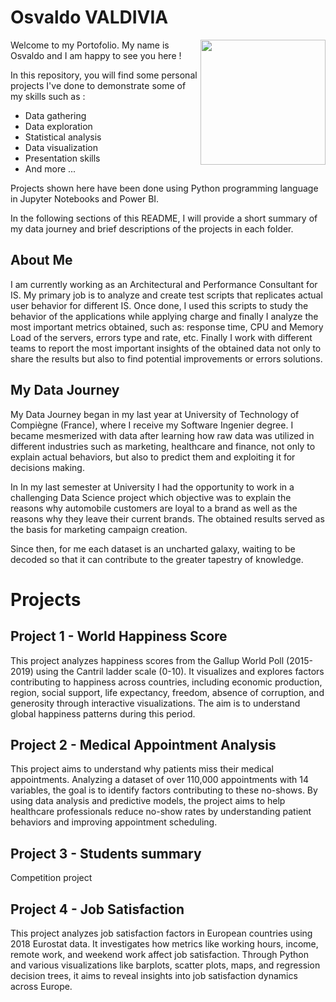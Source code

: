 # Osvaldo VALDIVIA
<img align ="right" width="200" height="200" src="https://avatars.githubusercontent.com/u/140751636?v=4">

Welcome to my Portofolio. My name is Osvaldo and I am happy to see you here !

In this repository, you will find some personal projects I've done to demonstrate some of my skills such as :
  - Data gathering
  - Data exploration
  - Statistical analysis
  - Data visualization
  - Presentation skills
  - And more ...

Projects shown here have been done using Python programming language in Jupyter Notebooks and Power BI.

In the following sections of this README, I will provide a short summary of my data journey and brief descriptions of the projects in each folder.

## About Me
I am currently working as an Architectural and Performance Consultant for IS. My primary job is to analyze and create test scripts that replicates actual user behavior
for different IS. Once done, I used this scripts to study the behavior of the applications while applying charge and finally I analyze the most important metrics obtained, such as: response time, 
CPU and Memory Load of the servers, errors type and rate, etc. Finally I work with different teams to report the most important insights of the obtained data not only to share the results 
but also to find potential improvements or errors solutions.

## My Data Journey
My Data Journey began in my last year at University of Technology of Compiègne (France), where I receive my Software Ingenier degree. 
I became mesmerized with data after learning how raw data was utilized in different industries such as marketing, healthcare and finance, not only to explain actual behaviors, but also to predict
them and exploiting it for decisions making.

In In my last semester at University I had the opportunity to work in a challenging Data Science project which objective was to explain the reasons why automobile customers are loyal to a brand as
well as the reasons why they leave their current brands. The obtained results served as the basis for marketing campaign creation.

Since then, for me each dataset is an uncharted galaxy, waiting to be decoded so that it can contribute to the greater tapestry of knowledge.

# Projects
## Project 1 - World Happiness Score

This project analyzes happiness scores from the Gallup World Poll (2015-2019) using the Cantril ladder scale (0-10). It visualizes and explores factors contributing to happiness across countries, including economic production, region, social support, life expectancy, freedom, absence of corruption, and generosity through interactive visualizations. The aim is to understand global happiness patterns during this period.

## Project 2 - Medical Appointment Analysis

This project aims to understand why patients miss their medical appointments. Analyzing a dataset of over 110,000 appointments with 14 variables, the goal is to identify factors contributing to these no-shows. By using data analysis and predictive models, the project aims to help healthcare professionals reduce no-show rates by understanding patient behaviors and improving appointment scheduling.

## Project 3 - Students summary

Competition project

## Project 4 - Job Satisfaction

This project analyzes job satisfaction factors in European countries using 2018 Eurostat data. It investigates how metrics like working hours, income, remote work, and weekend work affect job satisfaction. Through Python and various visualizations like barplots, scatter plots, maps, and regression decision trees, it aims to reveal insights into job satisfaction dynamics across Europe.
